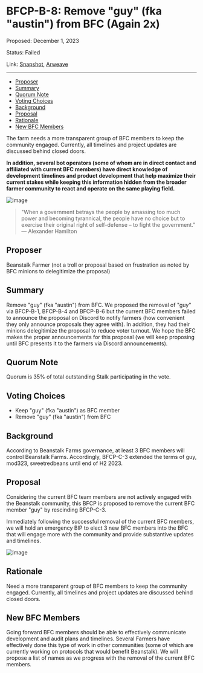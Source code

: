 # BFCP-B-8: Remove "guy" (fka "austin") from BFC (Again 2x)

Proposed: December 1, 2023

Status: Failed

Link: [Snapshot](https://snapshot.org/#/beanstalkfarms.eth/proposal/0x895932362cfe29c7ca14577c8e9caea51ddac231b9d3034376c3a5e3e3f2ae2c), [Arweave](https://arweave.net/soufyrYrjVz6zYuGZf2LGg2APO0NgcOFn3MttnTQeFM)

---

- [Proposer](#proposer)
- [Summary](#summary)
- [Quorum Note](#quorum-note)
- [Voting Choices](#voting-choices)
- [Background](#background)
- [Proposal](#proposal)
- [Rationale](#rationale)
- [New BFC Members](#new-bfc-members)

The farm needs a more transparent group of BFC members to keep the community engaged. Currently, all timelines and project updates are discussed behind closed doors. 

**In addition, several bot operators (some of whom are in direct contact and affiliated with current BFC members) have direct knowledge of development timelines and product development that help maximize their current stakes while keeping this information hidden from the broader farmer community to react and operate on the same playing field.**

![image](ipfs://bafkreiga5f2iwjghw54fvrn4r7mq5txjpxac57wfyrgtz7fulqw6nm6koe)

> "When a government betrays the people by amassing too much power and becoming tyrannical, the people have no choice but to exercise their original right of self-defense – to fight the government.” — Alexander Hamilton

## Proposer
Beanstalk Farmer (not a troll or proposal based on frustration as noted by BFC minions to delegitimize the proposal)

## Summary
Remove "guy" (fka "austin") from BFC. We proposed the removal of "guy" via BFCP-B-1, BFCP-B-4 and BFCP-B-6 but the current BFC members failed to announce the proposal on Discord to notify farmers (how convenient they only announce proposals they agree with). In addition, they had their minions delegitimize the proposal to reduce voter turnout. We hope the BFC makes the proper announcements for this proposal (we will keep proposing until BFC presents it to the farmers via Discord announcements).    

## Quorum Note
Quorum is 35% of total outstanding Stalk participating in the vote.

## Voting Choices
- Keep "guy" (fka "austin") as BFC member
- Remove "guy" (fka "austin") from BFC

## Background
According to Beanstalk Farms governance, at least 3 BFC members will control Beanstalk Farms. Accordingly, BFCP-C-3 extended the terms of guy, mod323, sweetredbeans until end of H2 2023. 

## Proposal
Considering the current BFC team members are not actively engaged with the Beanstalk community, this BFCP is proposed to remove the current BFC member "guy" by rescinding BFCP-C-3. 

Immediately following the successful removal of the current BFC members, we will hold an emergency BIP to elect 3 new BFC members into the BFC that will engage more with the community and provide substantive updates and timelines.
 
![image](ipfs://bafybeiahc4nmoh3umiju2rqm2plkfacxvcvbzbkr4wq45uxim37jm6dd4i)

## Rationale
Need a more transparent group of BFC members to keep the community engaged. Currently, all timelines and project updates are discussed behind closed doors.

## New BFC Members
Going forward BFC members should be able to effectively communicate development and audit plans and timelines. Several Farmers have effectively done this type of work in other communities (some of which are currently working on protocols that would benefit Beanstalk). We will propose a list of names as we progress with the removal of the current BFC members.
